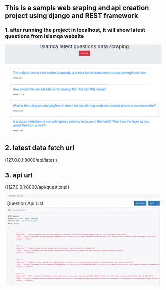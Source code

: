 ## This is a sample web sraping and api creation project using django and REST framework

### 1. after running the project in localhost, it will show latest questions from islamqa website
![](/images/web.png)

## 2. latest data fetch url 
(127.0.0.1:8000/api/latest)

## 3. api url 
((127.0.0.1:8000/api/questions))

![](/images/api.png)
